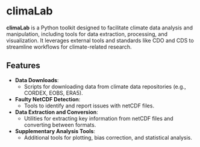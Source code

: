 # climaLab

**climaLab** is a Python toolkit designed to facilitate climate data analysis and manipulation, including tools for data extraction, processing, and visualization. It leverages external tools and standards like CDO and CDS to streamline workflows for climate-related research.

## Features

- **Data Downloads**: 
  - Scripts for downloading data from climate data repositories (e.g., CORDEX, EOBS, ERA5).
- **Faulty NetCDF Detection**:
  - Tools to identify and report issues with netCDF files.
- **Data Extraction and Conversion**:
  - Utilities for extracting key information from netCDF files and converting between formats.
- **Supplementary Analysis Tools**:
  - Additional tools for plotting, bias correction, and statistical analysis.
